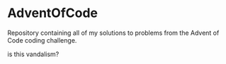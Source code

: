 # AdventOfCode
Repository containing all of my solutions to problems from the Advent of Code coding challenge.

is this vandalism?
